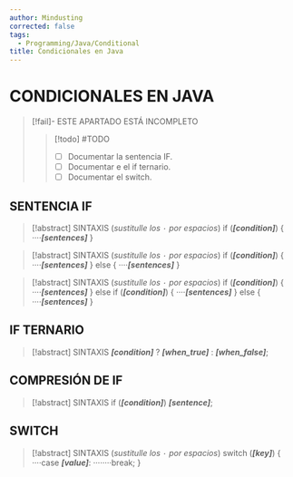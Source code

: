 ```yaml
---
author: Mindusting
corrected: false
tags:
  - Programming/Java/Conditional
title: Condicionales en Java
---
```


# CONDICIONALES EN JAVA

> [!fail]- ESTE APARTADO ESTÁ INCOMPLETO
> > [!todo] #TODO
> > - [ ] Documentar la sentencia IF.
> > - [ ] Documentar e el if ternario.
> > - [ ] Documentar el switch.

## SENTENCIA IF

> [!abstract] SINTAXIS (*sustitulle los `·` por espacios*)
> if (***\[condition\]***) {
> ····***\[sentences\]***
> }

> [!abstract] SINTAXIS (*sustitulle los `·` por espacios*)
> if (***\[condition\]***) {
> ····***\[sentences\]***
> } else {
> ····***\[sentences\]***
> }

> [!abstract] SINTAXIS (*sustitulle los `·` por espacios*)
> if (***\[condition\]***) {
> ····***\[sentences\]***
> } else if (***\[condition\]***) {
> ····***\[sentences\]***
> } else {
> ····***\[sentences\]***
> }

## IF TERNARIO

> [!abstract] SINTAXIS
> ***\[condition\]*** ? ***\[when\_true\]*** : ***\[when\_false\]***;

## COMPRESIÓN DE IF

> [!abstract] SINTAXIS
> if (***\[condition\]***) ***\[sentence\]***;

## SWITCH

> [!abstract] SINTAXIS (*sustitulle los `·` por espacios*)
> switch (***\[key\]***) {
> ····case ***\[value\]***:
> ········break;
> }